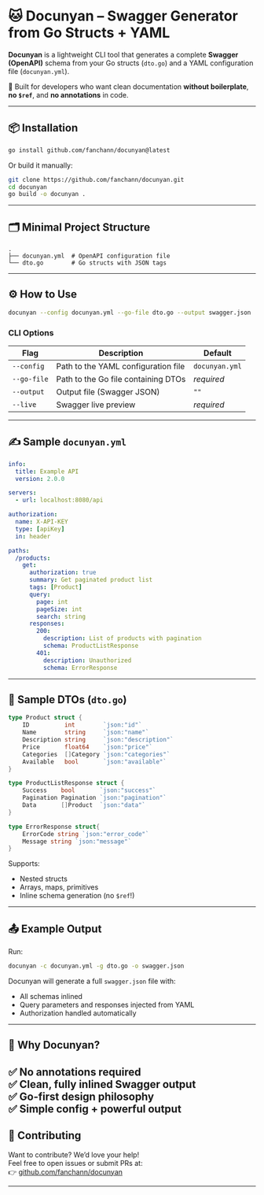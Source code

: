 # 🐱 Docunyan – Swagger Generator from Go Structs + YAML

**Docunyan** is a lightweight CLI tool that generates a complete **Swagger (OpenAPI)** schema from your Go structs (`dto.go`) and a YAML configuration file (`docunyan.yml`).  

🎯 Built for developers who want clean documentation **without boilerplate**, **no `$ref`**, and **no annotations** in code.

---

## 📦 Installation

```bash
go install github.com/fanchann/docunyan@latest
```

Or build it manually:

```bash
git clone https://github.com/fanchann/docunyan.git
cd docunyan
go build -o docunyan .
```

---

## 🗂️ Minimal Project Structure

```
.
├── docunyan.yml  # OpenAPI configuration file
└── dto.go        # Go structs with JSON tags
```

---

## ⚙️ How to Use

```bash
docunyan --config docunyan.yml --go-file dto.go --output swagger.json
```

### CLI Options

| Flag          | Description                                    | Default        |
|---------------|------------------------------------------------|----------------|
| `--config`    | Path to the YAML configuration file           | `docunyan.yml` |
| `--go-file`   | Path to the Go file containing DTOs           | *required*     |
| `--output`    | Output file (Swagger JSON)               | `""`       |
| `--live`    	| Swagger live preview               | *required*       |



---

## ✍️ Sample `docunyan.yml`

```yaml
info:
  title: Example API
  version: 2.0.0

servers:
  - url: localhost:8080/api

authorization:
  name: X-API-KEY
  type: [apiKey]
  in: header

paths:
  /products:
    get:
      authorization: true
      summary: Get paginated product list
      tags: [Product]
      query:
        page: int
        pageSize: int
        search: string
      responses:
        200:
          description: List of products with pagination
          schema: ProductListResponse
        401:
          description: Unauthorized
          schema: ErrorResponse
```

---

## 🧱 Sample DTOs (`dto.go`)

```go
type Product struct {
	ID          int        `json:"id"`
	Name        string     `json:"name"`
	Description string     `json:"description"`
	Price       float64    `json:"price"`
	Categories  []Category `json:"categories"`
	Available   bool       `json:"available"`
}

type ProductListResponse struct {
	Success    bool       `json:"success"`
	Pagination Pagination `json:"pagination"`
	Data       []Product  `json:"data"`
}

type ErrorResponse struct{
	ErrorCode string `json:"error_code"`
	Message string `json:"message"`
}
```

Supports:
- Nested structs
- Arrays, maps, primitives
- Inline schema generation (no `$ref`!)

---

## 📤 Example Output

Run:

```bash
docunyan -c docunyan.yml -g dto.go -o swagger.json
```

Docunyan will generate a full `swagger.json` file with:

- All schemas inlined
- Query parameters and responses injected from YAML
- Authorization handled automatically

---

## 🌟 Why Docunyan?

✅ No annotations required  
✅ Clean, fully inlined Swagger output  
✅ Go-first design philosophy  
✅ Simple config + powerful output  
---

## 🤝 Contributing

Want to contribute? We’d love your help!  
Feel free to open issues or submit PRs at:  
👉 [github.com/fanchann/docunyan](https://github.com/fanchann/docunyan)

---